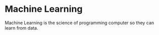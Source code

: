 # Machine Learning


Machine Learning is the science of programming computer so they can learn from data.
